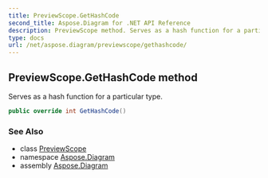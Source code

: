 ```yaml
---
title: PreviewScope.GetHashCode
second_title: Aspose.Diagram for .NET API Reference
description: PreviewScope method. Serves as a hash function for a particular type
type: docs
url: /net/aspose.diagram/previewscope/gethashcode/
---
```

## PreviewScope.GetHashCode method

Serves as a hash function for a particular type.

```csharp
public override int GetHashCode()
```

### See Also

* class [PreviewScope](../)
* namespace [Aspose.Diagram](../../previewscope/)
* assembly [Aspose.Diagram](../../../)


